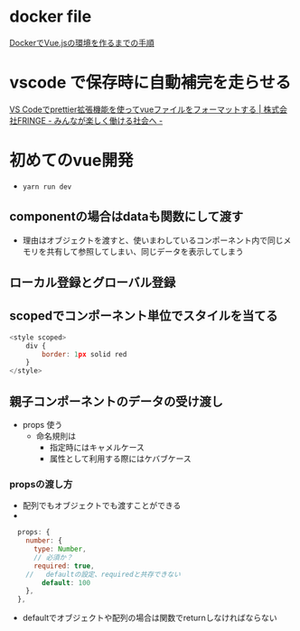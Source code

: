 # docker file
[DockerでVue.jsの環境を作るまでの手順](https://zenn.dev/tet0h/articles/docker-vuejs)

# vscode で保存時に自動補完を走らせる
[VS Codeでprettier拡張機能を使ってvueファイルをフォーマットする | 株式会社FRINGE - みんなが楽しく働ける社会へ -][ref1]

# 初めてのvue開発
- `yarn run dev`

## componentの場合はdataも関数にして渡す
- 理由はオブジェクトを渡すと、使いまわしているコンポーネント内で同じメモリを共有して参照してしまい、同じデータを表示してしまう

## ローカル登録とグローバル登録

## scopedでコンポーネント単位でスタイルを当てる
``` javascript
<style scoped>
	div {
		border: 1px solid red
	}
</style>
```

## 親子コンポーネントのデータの受け渡し
- props 使う
  - 命名規則は
    - 指定時にはキャメルケース
    - 属性として利用する際にはケバブケース


### propsの渡し方
- 配列でもオブジェクトでも渡すことができる
-
```javascript
  props: {
    number: {
      type: Number,
      // 必須か？
      required: true,
	//   defaultの設定、requiredと共存できない
		default: 100
    },
  },
```

- defaultでオブジェクトや配列の場合は関数でreturnしなければならない

[ref1]:(https://fringe.co.jp/vs-code%E3%81%A7prettier%E6%8B%A1%E5%BC%B5%E6%A9%9F%E8%83%BD%E3%82%92%E4%BD%BF%E3%81%A3%E3%81%A6vue%E3%83%95%E3%82%A1%E3%82%A4%E3%83%AB%E3%82%92%E3%83%95%E3%82%A9%E3%83%BC%E3%83%9E%E3%83%83%E3%83%88/)